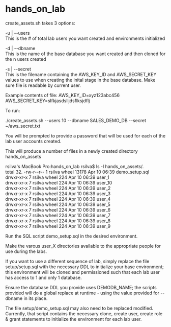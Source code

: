 # hands_on_lab

create_assets.sh takes 3 options:

-u | --users   
This is the # of total lab users you want created and environments initialized

-d | --dbname  
This is the name of the base database you want created and then cloned for the n users created

-s | --secret  
This is the filename containing the AWS_KEY_ID and AWS_SECRET_KEY values to use when creating the inital stage in the base database.  Make sure file is readable by current user.

Example contents of file:
AWS_KEY_ID=xyz123abc456
AWS_SECRET_KEY=slfkjasdslljdsflksjdflj

To run:

./create_assets.sh --users 10 --dbname SALES_DEMO_DB --secret ~/aws_secret.txt  

You will be prompted to provide a password that will be used for each of the lab user accounts created.

This will produce a number of files in a newly created directory hands_on_assets

rsilva's MacBook Pro:hands_on_lab rsilva$ ls -l hands_on_assets/.  
total 32. 
-rw-r--r--  1 rsilva  wheel  13178 Apr 10 06:39   demo_setup.sql  
drwxr-xr-x  7 rsilva  wheel    224 Apr 10 06:39 user_1  
drwxr-xr-x  7 rsilva  wheel    224 Apr 10 06:39 user_10  
drwxr-xr-x  7 rsilva  wheel    224 Apr 10 06:39 user_2  
drwxr-xr-x  7 rsilva  wheel    224 Apr 10 06:39 user_3  
drwxr-xr-x  7 rsilva  wheel    224 Apr 10 06:39 user_4  
drwxr-xr-x  7 rsilva  wheel    224 Apr 10 06:39 user_5   
drwxr-xr-x  7 rsilva  wheel    224 Apr 10 06:39 user_6  
drwxr-xr-x  7 rsilva  wheel    224 Apr 10 06:39 user_7  
drwxr-xr-x  7 rsilva  wheel    224 Apr 10 06:39 user_8  
drwxr-xr-x  7 rsilva  wheel    224 Apr 10 06:39 user_9  

Run the SQL script demo_setup.sql in the desired environment.

Make the varous user_X directories available to the appropriate people for use during the labs.


If you want to use a different sequence of lab, simply replace the file setup/setup.sql with the necessary DDL to initialize your base environment; this environment will be cloned and permissioned such that each lab user has access to 1 and only 1 database.

Ensure the database DDL you provide uses DEMODB_NAME; the scripts provided will do a global replace at runtime - using the value provided for --dbname in its place.

The file setup/demo_setup.sql may also need to be replaced modified.  Currently, that script contains the necessary clone, create user, create role & grant statements to initialize the environment for each lab user.

